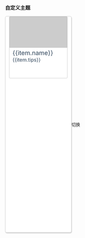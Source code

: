 ### 自定义主题

<div id="app">
  <div class="container">
    <cc-tabs @change="onChange">
      <cc-tab title="首页" />
      <cc-tab title="组件" />
      <cc-tab title="npm" />
      <cc-tab title="github" />
      <cc-tab title="掘金" />
    </cc-tabs>
    <div class="pager">
      <div class="box" v-for="item in pagerDate" :key="item.id">
        <div v-if="!Loading">
          <img :src="item.path" />
          <span class="name">{{item.name}}</span>
          <span>{{item.tips}}</span>
        </div>
        <cc-skeleton :loading="Loading" :animated="true" style="margin-left: -10px;margin-top: -10px">
          <cc-skeleton-item variable="rect" style="width: 190px" />
          <cc-skeleton-item variable="h" style="width: 80%;margin-left: 20px" />
          <cc-skeleton-item variable="text" style="width: 80%;margin-left: 20px" />
          <cc-skeleton-item variable="text" style="width: 20%;margin-left: 20px" />
        </cc-skeleton>
      </div>
    </div>
  </div>

  <div class="change">
    <cc-button @click="chageTheme" :isLoading="Loading">切换</cc-button>
  </div>
</div>

<script setup lang="ts">
import { ref } from 'vue'
type Status = 'home' | 'components' | 'npm' | 'github' | 'juejin'
const statusMap: {[key: number]: Status} = {
  0: 'home',
  1: 'components',
  2: 'npm',
  3: 'github',
  4: 'juejin'
}

const _DATA: {[key: string]: any[]} = {
  'home': [
    {path: 'test', name: 'home1', tips: '这是一个不知道什么home', id: 1},
    {path: 'test', name: 'home2', tips: '这是一个不知道什么home', id: 2}
  ],
  'components': [
    {path: 'test', name: 'components1', tips: '这是一个不知道什么component', id: 1},
    {path: 'test', name: 'components2', tips: '这是一个不知道什么component', id: 2}
  ],
  'npm': [
    {path: 'test', name: 'npm1', tips: 'npm地址', id: 1},
    {path: 'test', name: 'npm2', tips: 'npm地址', id: 2}
  ],
  'github': [
    {path: 'test', name: 'github1', tips: 'github地址', id: 1},
    {path: 'test', name: 'github2', tips: 'github地址', id: 2}
  ],
  'juejin': [
    {path: 'test', name: 'juejin1', tips: 'juejin地址', id: 1},
    {path: 'test', name: 'juejin2', tips: 'juejin地址', id: 2}
  ]
}

const pagerDate = ref<{[key: string]: any}[]>(_DATA['home'])
const onChange = (active: number) => {
  pagerDate.value = _DATA[statusMap[active]]
}
const Loading = ref<boolean>(false)
const useTheme = () => {
  document.documentElement.style.setProperty('--app-bg', '#282c34')
  document.documentElement.style.setProperty('--img-bg', '#fff')
  document.documentElement.style.setProperty('--app-color', '#fff')
}
const chageTheme = () => {
  Loading.value = true
  setTimeout(() => {
    useTheme()
    Loading.value = false
  }, 800)
}
</script>

<style lang="scss">
:root {
  --app-bg: #fff;
  --img-bg: #ccc;
  --app-color: #34495e;
}
#app {
  display: flex;
  align-items: center;
}
.container {
  width: max-content;
  height: 700px;
  border: 1px solid #ccc;
  border-radius: 5px;
  box-shadow: 1px 2px 3px #ccc;
  background: var(--app-bg);
  box-sizing: border-box;
  .pager {
    width: 100%;
    height: 100vh;
    display: flex;
    justify-content: space-between;
    padding: 0 10px;
    box-sizing: border-box;
    .box {
      width: 190px;
      height: 200px;
      display: flex;
      flex-direction: column;
      border: 1px solid #ccc;
      border-radius: 3px;
      box-sizing: border-box;
      margin: 0 2px;
      img {
        width: 100%;
        height: 100px;
        background: var(--img-bg);
        margin-bottom: 5px;
      }
      span {
        display: block;
        width: 80%;
        font-size: 16px;
        margin: 0 10px;
        color: var(--app-color)
      }
      .name {
        font-size: 20px;
      }
    }
  }
}
</style>
